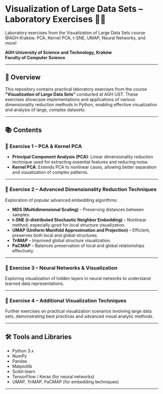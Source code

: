 # Visualization of Large Data Sets – Laboratory Exercises 🧑‍💻
 Laboratory exercises from the Visualization of Large Data Sets course @AGH Kraków. PCA, Kernel PCA, t-SNE, UMAP, Neural Networks, and more!

**AGH University of Science and Technology, Kraków**  
**Faculty of Computer Science**

---

## 🚀 Overview

This repository contains practical laboratory exercises from the course **"Visualization of Large Data Sets"** conducted at AGH UST. These exercises showcase implementations and applications of various dimensionality reduction methods in Python, enabling effective visualization and analysis of large, complex datasets.

---

## 📚 Contents

### 📌 **Exercise 1 – PCA & Kernel PCA**
- **Principal Component Analysis (PCA)**: Linear dimensionality reduction technique used for extracting essential features and reducing noise.
- **Kernel PCA**: Extends PCA to nonlinear cases, allowing better separation and visualization of complex patterns.

---

### 📌 **Exercise 2 – Advanced Dimensionality Reduction Techniques**
Exploration of popular advanced embedding algorithms:

- **MDS (Multidimensional Scaling)** – Preserving distances between samples.
- **t-SNE (t-distributed Stochastic Neighbor Embedding)** – Nonlinear method, especially good for local structure visualization.
- **UMAP (Uniform Manifold Approximation and Projection)** – Efficient, preserves both local and global structures.
- **TriMAP** – Improved global structure visualization.
- **PaCMAP** – Balances preservation of local and global relationships effectively.

---

### 📌 **Exercise 3 – Neural Networks & Visualization**
Exploring visualization of hidden layers in neural networks to understand learned data representations.

---

### 📌 **Exercise 4 – Additional Visualization Techniques**
Further exercises on practical visualization scenarios involving large data sets, demonstrating best practices and advanced visual analytic methods.

---

## 🛠️ Tools and Libraries
- Python 3.x
- NumPy
- Pandas
- Matplotlib
- Scikit-learn
- TensorFlow / Keras (for neural networks)
- UMAP, TriMAP, PaCMAP (for embedding techniques)

---
